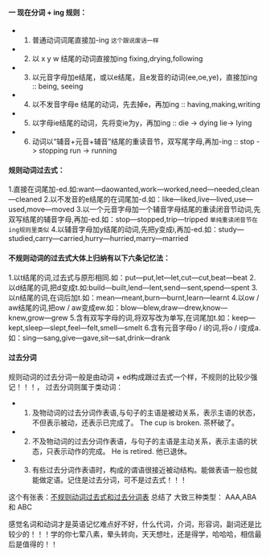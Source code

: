 #### 一 现在分词 + ing 规则：
- 1. 普通动词词尾直接加-ing ```这个跟说废话一样```
- 2. 以 x y w 结尾的动词直接加ing  fixing,drying,following
- 3. 以元音字母加e结尾，或以e结尾，且e发音的动词(ee,oe,ye)，直接加ing :: being, seeing
- 4. 以不发音字母e 结尾的动词，先去掉e，再加ing  :: having,making,writing
- 5. 以字母ie结尾的动词，先将变ie为y，再加ing :: die -> dying lie-> lying
- 6. 动词以“辅音+元音+辅音”结尾的重读音节，双写尾字母,再加-ing :: stop -> stopping run -> running



#### 规则动词过去式：
1.直接在词尾加-ed.如:want—daowanted,work—worked,need—needed,clean—cleaned
2.以不发音的e结尾的在词尾加-d.如：like—liked,live—lived,use—used,move—moved
3.以一个元音字母加一个辅音字母结尾的重读闭音节动词,先双写结尾的辅音字母,再加-ed.如：stop—stopped,trip—tripped  ```单纯重读闭音节在ing规则里类似```
4.以辅音字母加y结尾的动词,先把y变成i,再加-ed.如：study—studied,carry—carried,hurry—hurried,marry—married

#### 不规则动词的过去式大体上归纳有以下六条记忆法：
1.以t结尾的词,过去式与原形相同.如：put—put,let—let,cut—cut,beat—beat
2.以d结尾的词,把d变成t.如:build—built,lend—lent,send—sent,spend—spent
3.以n结尾的词,在词后加t.如：mean—meant,burn—burnt,learn—learnt
4.以ow / aw结尾的词,把ow / aw变成ew.如：blow—blew,draw—drew,know—knew,grow—grew
5.含有双写字母的词,将双写改为单写,在词尾加t.如：keep—kept,sleep—slept,feel—felt,smell—smelt
6.含有元音字母o / i的词,将o / i变成a.如：sing—sang,give—gave,sit—sat,drink—drank


#### 过去分词
规则动词的过去分词一般是由动词 + ed构成跟过去式一个样，不规则的比较少强记！！！， 过去分词则属于类动词： 
- 1. 及物动词的过去分词作表语,与句子的主语是被动关系，表示主语的状态，不但表示被动，还表示已完成了。 The cup is broken. 茶杯破了。 
- 2. 不及物动词的过去分词作表语，与句子的主语是主动关系，表示主语的状态，只表示动作的完成。 He is retired. 他已退休。 
- 3. 有些过去分词作表语时，构成的谓语很接近被动结构。能做表语一般也就能做定语。记住是过去分词，可不是过去式！！！

这个有张表：[不规则动词过去式和过去分词表](https://baike.baidu.com/item/%E8%8B%B1%E8%AF%AD%E4%B8%8D%E8%A7%84%E5%88%99%E5%8A%A8%E8%AF%8D%E8%A1%A8/1619648?fr=aladdin)
总结了 大致三种类型： AAA,ABA 和 ABC

感觉名词和动词才是英语记忆难点好不好，什么代词，介词，形容词，副词还是比较少的！！！学的你七荤八素，晕头转向，天天想吐，还是得学，哈哈哈，相信最后是值得的！！



